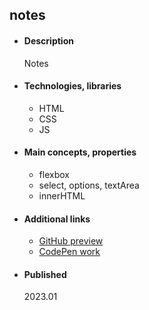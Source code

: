 ## notes

- #### Description
  Notes
  
- #### Technologies, libraries
  - HTML
  - CSS
  - JS

- #### Main concepts, properties
  - flexbox
  - select, options, textArea
  - innerHTML

- #### Additional links
  - [GitHub preview](https://htmlpreview.github.io/?https://github.com/tadeg/website-design/blob/main/pr0013-notes/index.html)
  - [CodePen work](https://codepen.io/tadeT/pen/WNKgdVM)
    
- #### Published 
    2023.01
